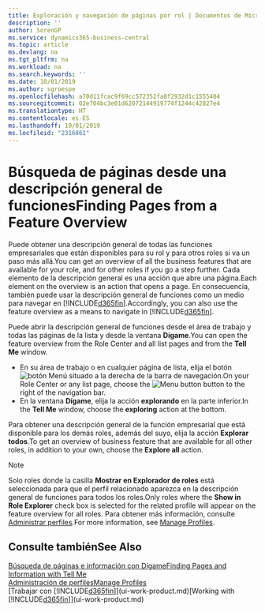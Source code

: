 ```yaml
---
title: Exploración y navegación de páginas por rol | Documentos de Microsoft
description: ''
author: SorenGP
ms.service: dynamics365-business-central
ms.topic: article
ms.devlang: na
ms.tgt_pltfrm: na
ms.workload: na
ms.search.keywords: ''
ms.date: 10/01/2019
ms.author: sgroespe
ms.openlocfilehash: a70d11fcac9f69cc572352fa8f2932d1c1555404
ms.sourcegitcommit: 02e704bc3e01d62072144919774f1244c42827e4
ms.translationtype: HT
ms.contentlocale: es-ES
ms.lasthandoff: 10/01/2019
ms.locfileid: "2316861"
---
```

# <a name="finding-pages-from-a-feature-overview"></a><span data-ttu-id="f0ed1-102">Búsqueda de páginas desde una descripción general de funciones</span><span class="sxs-lookup"><span data-stu-id="f0ed1-102">Finding Pages from a Feature Overview</span></span>
<span data-ttu-id="f0ed1-103">Puede obtener una descripción general de todas las funciones empresariales que están disponibles para su rol y para otros roles si va un paso más allá.</span><span class="sxs-lookup"><span data-stu-id="f0ed1-103">You can get an overview of all the business features that are available for your role, and for other roles if you go a step further.</span></span> <span data-ttu-id="f0ed1-104">Cada elemento de la descripción general es una acción que abre una página.</span><span class="sxs-lookup"><span data-stu-id="f0ed1-104">Each element on the overview is an action that opens a page.</span></span> <span data-ttu-id="f0ed1-105">En consecuencia, también puede usar la descripción general de funciones como un medio para navegar en [!INCLUDE[d365fin](includes/d365fin_md.md)].</span><span class="sxs-lookup"><span data-stu-id="f0ed1-105">Accordingly, you can also use the feature overview as a means to navigate in [!INCLUDE[d365fin](includes/d365fin_md.md)].</span></span>

<span data-ttu-id="f0ed1-106">Puede abrir la descripción general de funciones desde el área de trabajo y todas las páginas de la lista y desde la ventana **Dígame**.</span><span class="sxs-lookup"><span data-stu-id="f0ed1-106">You can open the feature overview from the Role Center and all list pages and from the **Tell Me** window.</span></span>

- <span data-ttu-id="f0ed1-107">En su área de trabajo o en cualquier página de lista, elija el botón ![botón Menú](media/ui_menu_button.png "botón Menú") situado a la derecha de la barra de navegación.</span><span class="sxs-lookup"><span data-stu-id="f0ed1-107">On your Role Center or any list page, choose the ![Menu button](media/ui_menu_button.png "Menu button") button to the right of the navigation bar.</span></span>
- <span data-ttu-id="f0ed1-108">En la ventana **Dígame**, elija la acción **explorando** en la parte inferior.</span><span class="sxs-lookup"><span data-stu-id="f0ed1-108">In the **Tell Me** window, choose the **exploring** action at the bottom.</span></span>

<span data-ttu-id="f0ed1-109">Para obtener una descripción general de la función empresarial que está disponible para los demás roles, además del suyo, elija la acción **Explorar todos**.</span><span class="sxs-lookup"><span data-stu-id="f0ed1-109">To get an overview of business feature that are available for all other roles, in addition to your own, choose the **Explore all** action.</span></span>

> [!NOTE]
> <span data-ttu-id="f0ed1-110">Solo roles donde la casilla **Mostrar en Explorador de roles** está seleccionada para que el perfil relacionado aparezca en la descripción general de funciones para todos los roles.</span><span class="sxs-lookup"><span data-stu-id="f0ed1-110">Only roles where the **Show in Role Explorer** check box is selected for the related profile will appear on the feature overview for all roles.</span></span> <span data-ttu-id="f0ed1-111">Para obtener más información, consulte [Administrar perfiles](admin-users-profiles-roles.md).</span><span class="sxs-lookup"><span data-stu-id="f0ed1-111">For more information, see [Manage Profiles](admin-users-profiles-roles.md).</span></span>

## <a name="see-also"></a><span data-ttu-id="f0ed1-112">Consulte también</span><span class="sxs-lookup"><span data-stu-id="f0ed1-112">See Also</span></span>
[<span data-ttu-id="f0ed1-113">Búsqueda de páginas e información con Dígame</span><span class="sxs-lookup"><span data-stu-id="f0ed1-113">Finding Pages and Information with Tell Me</span></span>](ui-search.md)  
[<span data-ttu-id="f0ed1-114">Administración de perfiles</span><span class="sxs-lookup"><span data-stu-id="f0ed1-114">Manage Profiles</span></span>](admin-users-profiles-roles.md)  
<span data-ttu-id="f0ed1-115">[Trabajar con [!INCLUDE[d365fin](includes/d365fin_md.md)]](ui-work-product.md)</span><span class="sxs-lookup"><span data-stu-id="f0ed1-115">[Working with [!INCLUDE[d365fin](includes/d365fin_md.md)]](ui-work-product.md)</span></span>

